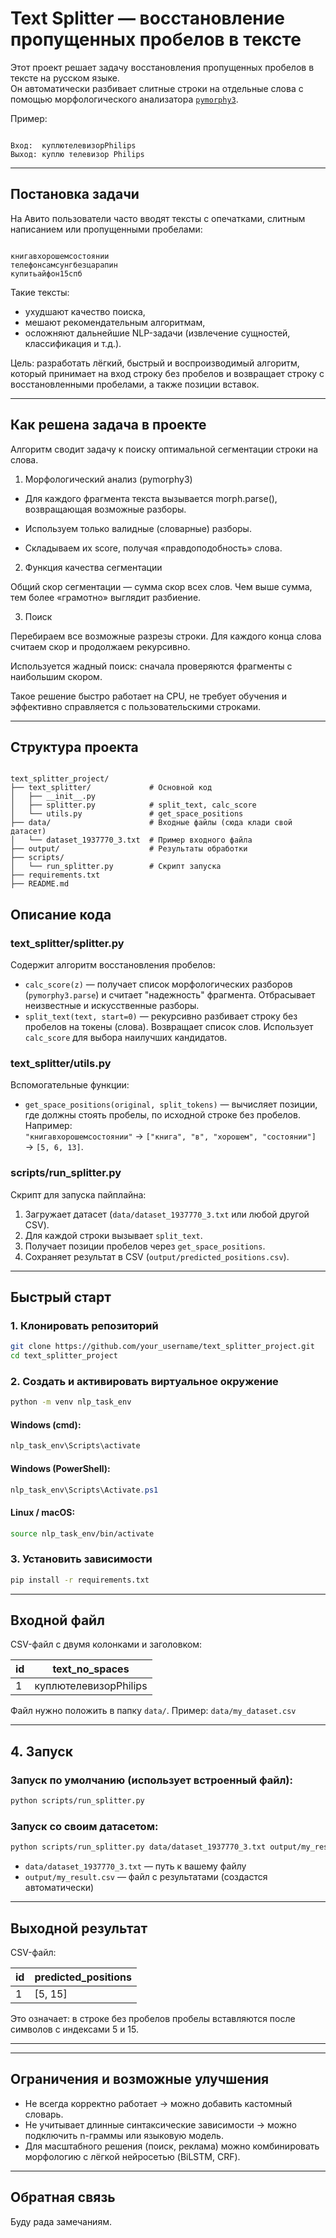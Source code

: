 
# Text Splitter — восстановление пропущенных пробелов в тексте

Этот проект решает задачу восстановления пропущенных пробелов в тексте на русском языке.  
Он автоматически разбивает слитные строки на отдельные слова с помощью морфологического анализатора [`pymorphy3`](https://pymorphy3.readthedocs.io/).

Пример:
```

Вход:  куплютелевизорPhilips
Выход: куплю телевизор Philips

```

---

## Постановка задачи

На Авито пользователи часто вводят тексты с опечатками, слитным написанием или пропущенными пробелами:

```

книгавхорошемсостоянии
телефонсамсунгбезцарапин
купитьайфон15спб

```

Такие тексты:
- ухудшают качество поиска,
- мешают рекомендательным алгоритмам,
- осложняют дальнейшие NLP-задачи (извлечение сущностей, классификация и т.д.).

Цель: разработать лёгкий, быстрый и воспроизводимый алгоритм, который принимает на вход строку без пробелов и возвращает строку с восстановленными пробелами, а также позиции вставок.


---

## Как решена задача в проекте

Алгоритм сводит задачу к поиску оптимальной сегментации строки на слова.

1. Морфологический анализ (pymorphy3)

- Для каждого фрагмента текста вызывается morph.parse(), возвращающая возможные разборы.

- Используем только валидные (словарные) разборы.

- Складываем их score, получая «правдоподобность» слова.

2. Функция качества сегментации

Общий скор сегментации — сумма скор всех слов. Чем выше сумма, тем более «грамотно» выглядит разбиение.

3. Поиск

Перебираем все возможные разрезы строки. Для каждого конца слова считаем скор и продолжаем рекурсивно.

Используется жадный поиск: сначала проверяются фрагменты с наибольшим скором.

Такое решение быстро работает на CPU, не требует обучения и эффективно справляется с пользовательскими строками.

---

## Структура проекта

```

text_splitter_project/
├── text_splitter/             # Основной код
│   ├── __init__.py
│   ├── splitter.py            # split_text, calc_score
│   └── utils.py               # get_space_positions
├── data/                      # Входные файлы (сюда клади свой датасет)
│   └── dataset_1937770_3.txt  # Пример входного файла
├── output/                    # Результаты обработки
├── scripts/
│   └── run_splitter.py        # Скрипт запуска
├── requirements.txt
├── README.md

````

## Описание кода

### text_splitter/splitter.py
Содержит алгоритм восстановления пробелов:
- `calc_score(z)` — получает список морфологических разборов (`pymorphy3.parse`) и считает "надежность" фрагмента. Отбрасывает неизвестные и искусственные разборы.
- `split_text(text, start=0)` — рекурсивно разбивает строку без пробелов на токены (слова). Возвращает список слов. Использует `calc_score` для выбора наилучших кандидатов.

### text_splitter/utils.py
Вспомогательные функции:
- `get_space_positions(original, split_tokens)` — вычисляет позиции, где должны стоять пробелы, по исходной строке без пробелов. Например:  
  `"книгавхорошемсостоянии"` → `["книга", "в", "хорошем", "состоянии"]` → `[5, 6, 13]`.

### scripts/run_splitter.py
Скрипт для запуска пайплайна:
1. Загружает датасет (`data/dataset_1937770_3.txt` или любой другой CSV).  
2. Для каждой строки вызывает `split_text`.  
3. Получает позиции пробелов через `get_space_positions`.  
4. Сохраняет результат в CSV (`output/predicted_positions.csv`).



---

## Быстрый старт

### 1. Клонировать репозиторий

```bash
git clone https://github.com/your_username/text_splitter_project.git
cd text_splitter_project
````

### 2. Создать и активировать виртуальное окружение

```bash
python -m venv nlp_task_env
```

#### Windows (cmd):

```cmd
nlp_task_env\Scripts\activate
```

#### Windows (PowerShell):

```powershell
nlp_task_env\Scripts\Activate.ps1
```

#### Linux / macOS:

```bash
source nlp_task_env/bin/activate
```

### 3. Установить зависимости

```bash
pip install -r requirements.txt
```

---

## Входной файл

CSV-файл с двумя колонками и заголовком:

| id | text_no_spaces      |
| -- | --------------------- |
| 1  | куплютелевизорPhilips |

Файл нужно положить в папку `data/`.
Пример: `data/my_dataset.csv`

---

## 4. Запуск

### Запуск по умолчанию (использует встроенный файл):

```bash
python scripts/run_splitter.py
```

### Запуск со своим датасетом:

```bash
python scripts/run_splitter.py data/dataset_1937770_3.txt output/my_result.csv
```

* `data/dataset_1937770_3.txt` — путь к вашему файлу
* `output/my_result.csv` — файл с результатами (создастся автоматически)

---

## Выходной результат

CSV-файл:

| id | predicted_positions |
| -- | -------------------- |
| 1  | [5, 15]             |

Это означает: в строке без пробелов пробелы вставляются после символов с индексами 5 и 15.

---



---

## Ограничения и возможные улучшения

* Не всегда корректно работает → можно добавить кастомный словарь.
* Не учитывает длинные синтаксические зависимости → можно подключить n-граммы или языковую модель.
* Для масштабного решения (поиск, реклама) можно комбинировать морфологию с лёгкой нейросетью (BiLSTM, CRF).

---

## Обратная связь

Буду рада замечаниям.




